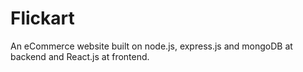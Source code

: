 # Flickart

An eCommerce website built on node.js, express.js and mongoDB at backend and React.js at frontend.
